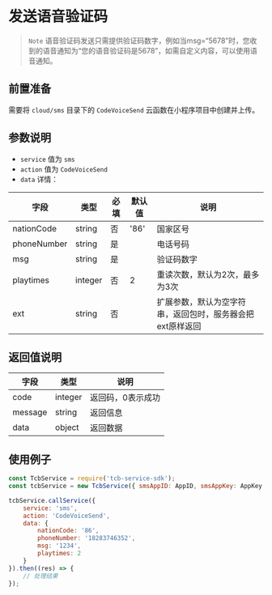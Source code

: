 # 发送语音验证码

> `Note` 语音验证码发送只需提供验证码数字，例如当msg=“5678”时，您收到的语音通知为“您的语音验证码是5678”，如需自定义内容，可以使用语音通知。

## 前置准备

需要将 `cloud/sms` 目录下的 `CodeVoiceSend` 云函数在小程序项目中创建并上传。

## 参数说明

* `service` 值为 `sms`
* `action` 值为 `CodeVoiceSend`
* `data` 详情：

| 字段 | 类型 | 必填 | 默认值 | 说明
| --- | --- | --- | --- | ---
| nationCode | string | 否 | '86' | 国家区号
| phoneNumber | string | 是 | | 电话号码
| msg | string | 是 | | 验证码数字
| playtimes | integer | 否 | 2 | 重读次数，默认为2次，最多为3次
| ext | string | 否 | | 扩展参数，默认为空字符串，返回包时，服务器会把ext原样返回

## 返回值说明

 字段 | 类型 | 说明
| --- | --- | ---
| code | integer | 返回码，0表示成功
| message | string | 返回信息
| data | object | 返回数据

## 使用例子

```js
const TcbService = require('tcb-service-sdk');
const tcbService = new TcbService({ smsAppID: AppID, smsAppKey: AppKey });

tcbService.callService({
    service: 'sms',
    action: 'CodeVoiceSend',
    data: {
        nationCode: '86',
        phoneNumber: '18283746352',
        msg: '1234',
        playtimes: 2
    }
}).then((res) => {
    // 处理结果
});
```